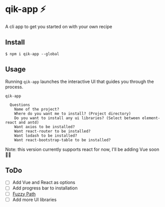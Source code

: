 # qik-app ⚡️
A cli app to get you started on with your own recipe

## Install

```
$ npm i qik-app --global
```

## Usage
Running `qik-app` launches the interactive UI that guides you through the process.

```
qik-app
  
  Questions
    Name of the project?
    Where do you want me to install? (Project directory)
    Do you want to install any ui libraries? (Select between element-react and antd)
    Want axios to be installed?
    Want react-router to be installed?
    Want lodash to be installed?
    Want react-bootstrap-table to be installed?
```
Note: this version currently supports react for now, I'll be adding Vue soon 🤞🏻

## ToDo
- [ ] Add Vue and React as options
- [ ] Add progress bar to installation
- [ ] [Fuzzy Path](https://github.com/adelsz/inquirer-fuzzy-path)
- [ ] Add more UI libraries
